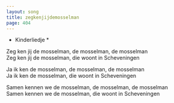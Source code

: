 ```yaml
---
layout: song
title: zegkenjijdemosselman
page: 404
---
```


* Kinderliedje *  

Zeg ken jij de mosselman, de mosselman, de mosselman  
Zeg ken jij de mosselman, die woont in Scheveningen  

Ja ik ken de mosselman, de mosselman, de mosselman  
Ja ik ken de mosselman, die woont in Scheveningen  

Samen kennen we de mosselman, de mosselman, de mosselman  
Samen kennen we de mosselman, die woont in Scheveningen  
